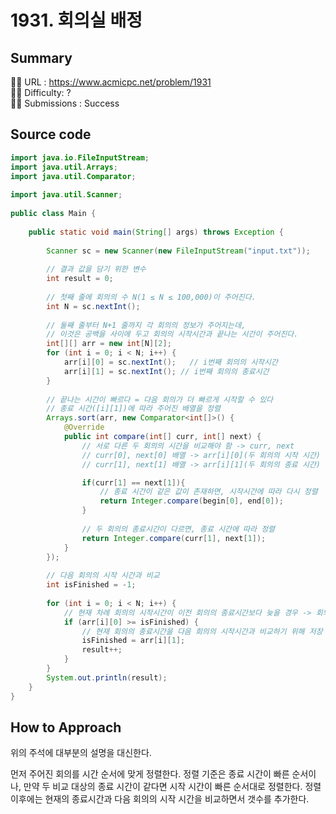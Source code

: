 # 1931. 회의실 배정

## Summary

🙇‍♂️ URL : https://www.acmicpc.net/problem/1931  
🤷‍♂️ Difficulty: ?  
💆‍♂️ Submissions : Success

## Source code

```java
import java.io.FileInputStream;
import java.util.Arrays;
import java.util.Comparator;
 
import java.util.Scanner;
 
public class Main {
 
    public static void main(String[] args) throws Exception {
 
        Scanner sc = new Scanner(new FileInputStream("input.txt"));
      
      	// 결과 값을 담기 위한 변수
      	int result = 0;
      
      	// 첫째 줄에 회의의 수 N(1 ≤ N ≤ 100,000)이 주어진다. 
        int N = sc.nextInt();
      	
        // 둘째 줄부터 N+1 줄까지 각 회의의 정보가 주어지는데,
      	// 이것은 공백을 사이에 두고 회의의 시작시간과 끝나는 시간이 주어진다. 
        int[][] arr = new int[N][2];
        for (int i = 0; i < N; i++) {
            arr[i][0] = sc.nextInt();	// i번째 회의의 시작시간
            arr[i][1] = sc.nextInt(); // i번째 회의의 종료시간
        }
      
      	// 끝나는 시간이 빠르다 = 다음 회의가 더 빠르게 시작할 수 있다
       	// 종료 시간([i][1])에 따라 주어진 배열을 정렬
        Arrays.sort(arr, new Comparator<int[]>() {
            @Override
            public int compare(int[] curr, int[] next) {
              	// 서로 다른 두 회의의 시간을 비교해야 함 -> curr, next
                // curr[0], next[0] 배열 -> arr[i][0](두 회의의 시작 시간)
                // curr[1], next[1] 배열 -> arr[i][1](두 회의의 종료 시간)

              	if(curr[1] == next[1]){
                    // 종료 시간이 같은 값이 존재하면, 시작시간에 따라 다시 정렬
                    return Integer.compare(begin[0], end[0]);
                }
              
                // 두 회의의 종료시간이 다르면, 종료 시간에 따라 정렬
                return Integer.compare(curr[1], next[1]);
            }
        });
 
        // 다음 회의의 시작 시간과 비교
        int isFinished = -1;    
      
        for (int i = 0; i < N; i++) {
            // 현재 차례 회의의 시작시간이 이전 회의의 종료시간보다 늦을 경우 -> 회의 가능
            if (arr[i][0] >= isFinished) {
              	// 현재 회의의 종료시간을 다음 회의의 시작시간과 비교하기 위해 저장 
                isFinished = arr[i][1];    
                result++;
            }
        }
        System.out.println(result);
    }
}
```

## How to Approach

위의 주석에 대부분의 설명을 대신한다. 

먼저 주어진 회의를 시간 순서에 맞게 정렬한다. 정렬 기준은 종료 시간이 빠른 순서이나, 만약 두 비교 대상의 종료 시간이 같다면 시작 시간이 빠른 순서대로 정렬한다. 정렬 이후에는 현재의 종료시간과 다음 회의의 시작 시간을 비교하면서 갯수를 추가한다.
